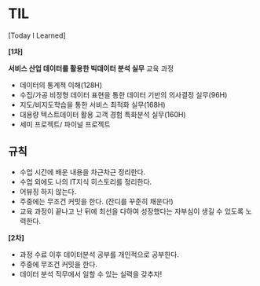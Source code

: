 # TIL
[Today I Learned]



**[1차]**

**서비스 산업 데이터를 활용한 빅데이터 분석 실무** 교육 과정

* 데이터의 통계적 이해(128H)
* 수집/가공 비정형 데이터 표현을 통한 데이터 기반의 의사결정 실무(96H)
* 지도/비지도학습을 통한 서비스 최적화 실무(168H)
* 대용량 텍스트데이터 활용 고객 경험 특화분석 실무(160H)
* 세미 프로젝트/ 파이널 프로젝트



## 규칙
- 수업 시간에 배운 내용을 차근차근 정리한다.
- 수업 외에도 나의 IT지식 히스토리를 정리한다.
- 어뷰징 하지 않는다.
- 주중에는 무조건 커밋을 한다. (잔디를 꾸준히 채운다!)
- 교육 과정이 끝나고 난 뒤에 최선을 다하여 성장했다는 자부심이 생길 수 있도록 노력한다.





**[2차]**

* 과정 수료 이후 데이터분석 공부를 개인적으로 공부한다.
* 주중에 무조건 커밋을 한다.
* 데이터 분석 직무에서 일할 수 있는 실력을 갖추자!